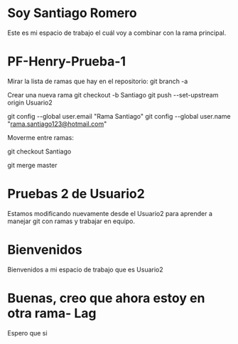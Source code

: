 # Soy Santiago Romero

Este es mi espacio de trabajo el cuál voy a combinar con la rama principal.
# PF-Henry-Prueba-1

Mirar la lista de ramas que hay en el repositorio:
git branch -a

Crear una nueva rama
git checkout -b Santiago
git push --set-upstream origin Usuario2

git config --global user.email "Rama Santiago"
git config --global user.name "rama.santiago123@hotmail.com"

Moverme entre ramas:

git checkout Santiago

git merge master

# Pruebas 2 de Usuario2

Estamos modificando nuevamente desde el Usuario2 para aprender a manejar git con ramas y trabajar en equipo.

# Bienvenidos

Bienvenidos a mi espacio de trabajo que es Usuario2

# Buenas, creo que ahora estoy en otra rama- Lag

Espero que si
